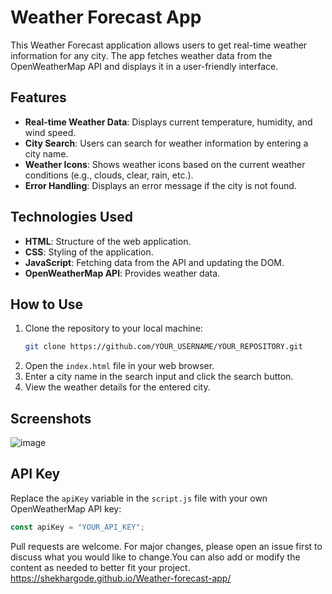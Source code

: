 # Weather Forecast App

This Weather Forecast application allows users to get real-time weather information for any city. The app fetches weather data from the OpenWeatherMap API and displays it in a user-friendly interface.

## Features
- **Real-time Weather Data**: Displays current temperature, humidity, and wind speed.
- **City Search**: Users can search for weather information by entering a city name.
- **Weather Icons**: Shows weather icons based on the current weather conditions (e.g., clouds, clear, rain, etc.).
- **Error Handling**: Displays an error message if the city is not found.

## Technologies Used
- **HTML**: Structure of the web application.
- **CSS**: Styling of the application.
- **JavaScript**: Fetching data from the API and updating the DOM.
- **OpenWeatherMap API**: Provides weather data.

## How to Use
1. Clone the repository to your local machine:
    ```bash
    git clone https://github.com/YOUR_USERNAME/YOUR_REPOSITORY.git
    ```
2. Open the `index.html` file in your web browser.
3. Enter a city name in the search input and click the search button.
4. View the weather details for the entered city.

## Screenshots

![image](https://github.com/Shekhargode/Weather-forecast-app/assets/96515282/1da8b430-75b0-40bb-b3c9-e0701fc7ac44)

## API Key
Replace the `apiKey` variable in the `script.js` file with your own OpenWeatherMap API key:
```javascript
const apiKey = "YOUR_API_KEY";
 ```
Pull requests are welcome. For major changes, please open an issue first to discuss what you would like to change.You can also add or modify the content as needed to better fit your project.
https://shekhargode.github.io/Weather-forecast-app/
